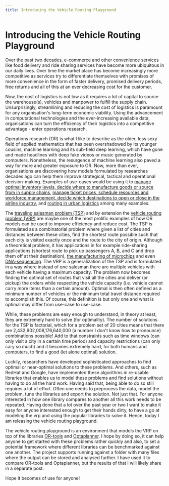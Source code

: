 ```yaml
---
title: Introducing the Vehicle Routing Playground
---
```

 
Introducing the Vehicle Routing Playground
=====

 
Over the past two decades, e-commerce and other convenience services like food delivery and ride sharing services have 
become more ubiquitous in our daily lives. Over time the market place has become increasingly more competitive as
services try to differentiate themselves with promises of more convenience in the form of faster delivery, 
promised delivery periods, free returns and all of this at an ever decreasing cost for the customer.   

Now, the cost of logistics is not low as it requires a lot of capital to source the warehouse(s), vehicles and manpower
to fulfill the supply chain. Unsurprisingly, streamlining and reducing the cost of logistics is paramount for any organisation's
long-term economic viability. Using the advancement in computational technologies and the ever-increasing available data,
organisations can turn the efficiency of their logistics into a competitive advantage - enter operations research. 

Operations research (OR) is what I like to describe as the older, less sexy field of applied mathematics that has been 
overshadowed by its younger cousins, machine learning and its sub-field deep learning, which have gone and made headlines 
with deep fake videos or music generated by computers. Nonetheless, the resurgence of machine learning also paved a way for more 
and greater exposure to OR. Now, more than ever, organisations are discovering how models formulated by researches decades ago 
can help them improve strategical, tactical and operational decision-making. Examples of use-cases would be using it
to [manage optimal inventory levels, decide where to manufacture goods or source from in supply chains](https://www.cbsnews.com/news/how-operations-research-drives-success-at-pg/), 
[manage ticket prices, schedule resources and workforce management, decide which destinations to open or close in the airline industry](https://www.futuretravelexperience.com/2019/10/klm-pioneering-approach-artificial-intelligence-new-technology/),
and [routing in urban logistics](http://www.citylogistics.info/projects/picnic-nl-transforming-urban-freight-smart-planning-of-deliveries/) among many examples.

The [traveling salesman problem (TSP)](https://en.wikipedia.org/wiki/Travelling_salesman_problem) and by extension the 
[vehicle routing problem (VRP)](https://en.wikipedia.org/wiki/Vehicle_routing_problem) are maybe one of the most prolific 
examples of how OR models can be used to improve efficiency and reduce cost. 
The TSP is formulated as a combinatorial problem where given a list of cities and distances between these cities, 
find the shortest route possible such that each city is visited exactly once
and the route to the city of origin. Although a theoretical problem, it has applications in for example ride-sharing applications
(shortest route to pick up passengers A, B, and C and drop them off at their destination), [the manufacturing of microchips](https://www.wired.com/2013/01/traveling-salesman-problem/)
and even [DNA-sequencing](https://www.sciencedirect.com/science/article/pii/S0166218X12003253). The VRP is a generalization of
the TSP and is formulated in a way where instead of one salesman there are multiple vehicles with each vehicle having a maximum capacity.
The problem now becomes finding the optimal set of routes that visit all the cities and deliver (or pickup) the orders while
respecting the vehicle capacity (i.e. vehicle cannot carry more items than a certain amount). Optimal is then often 
defined as a minimum number of vehicles or the minimum total travel distance required to accomplish this. Of course, this 
definition is but only one and what is optimal may differ from use-case to use-case. 

While, these problems are easy enough to understand, in theory at least, they are extremely hard to solve (for optimality). 
The number of solutions for the TSP is factorial, which for a problem set of 20 cities means that there are 2,432,902,008,176,640,000
(a number I don't know how to pronounce) combinations possible! Add to that constraints such as time windows 
(can only visit a city in a certain time period) and capacity restrictions (can only cary so much) and it becomes extremely hard,
for both humans and computers, to find a good (let alone optimal) solution. 

Luckily, researchers have developed sophisticated approaches to find optimal or near-optimal solutions to these problems. 
And others, such as RedHat and Google, have implemented these algorithms in re-usable libraries that enables us to model these
problems and find solutions without having to do all the hard work. Having said that, being able to do so still requires
a lot of effort. Often one needs to preprocess the data, model the problem, tune the libraries and export the solution. 
Not just that. For anyone interested in how one library compares to another all this work needs to be repeated. Having done that 
a lot over the past year or two I want to make it easy for anyone interested enough to get their hands dirty, to have a go at 
modeling the vrp and using the popular libraries to solve it. Hence, today I am releasing the vehicle routing playground. 

The vehicle routing playground is an environment that models the VRP on top of the libraries [OR-tools](https://developers.google.com/optimization/) 
and [Optaplanner](https://www.optaplanner.org/). I hope by doing so, it can help anyone to get started with these problems rather quickly and 
also, to set a potential framework where different libraries can be benchmarked against one another. 
The project supports running against a folder with many files where the output
can be stored and analysed further. I have used it to compare OR-tools and Optaplanner, but the results of that I will likely share in a 
separate post. 

Hope it becomes of use for anyone!


